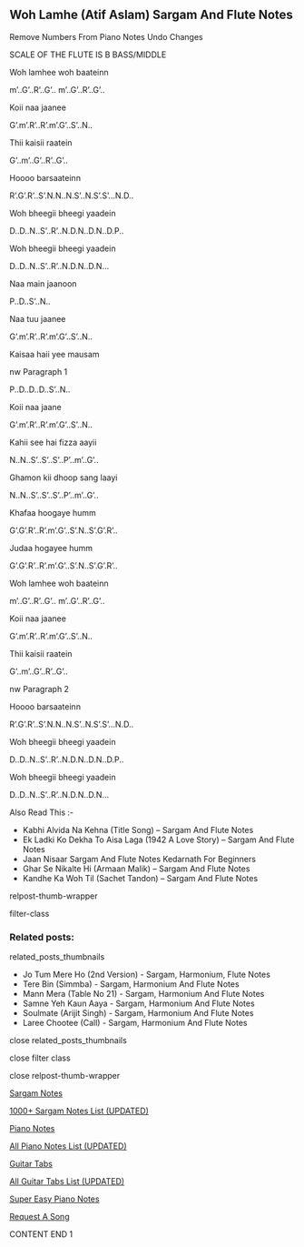 
## Woh Lamhe (Atif Aslam) Sargam And Flute Notes

Remove Numbers From Piano Notes
Undo Changes

SCALE OF THE FLUTE IS B BASS/MIDDLE

Woh lamhee woh baateinn

m’..G’..R’..G’.. m’..G’..R’..G’..

Koii naa jaanee

G’.m’.R’..R’.m’.G’..S’..N..

Thii kaisii raatein

G’..m’..G’..R’..G’..

Hoooo barsaateinn

R’.G’.R’..S’.N.N..N.S’..N.S’.S’…N.D..

Woh bheegii bheegi yaadein

D..D..N..S’..R’..N.D.N..D.N..D.P..

Woh bheegii bheegi yaadein

D..D..N..S’..R’..N.D.N..D.N…

Naa main jaanoon

P..D..S’..N..

Naa tuu jaanee

G’.m’.R’..R’.m’.G’..S’..N..

Kaisaa haii yee mausam

nw Paragraph 1

P..D..D..D..S’..N..

Koii naa jaane

G’.m’.R’..R’.m’.G’..S’..N..

Kahii see hai fizza aayii

N..N..S’..S’..S’..P’..m’..G’..

Ghamon kii dhoop sang laayi

N..N..S’..S’..S’..P’..m’..G’..

Khafaa hoogaye humm

G’.G’.R’..R’.m’.G’..S’.N..S’.G’.R’..

Judaa hogayee humm

G’.G’.R’..R’.m’.G’..S’.N..S’.G’.R’..

Woh lamhee woh baateinn

m’..G’..R’..G’.. m’..G’..R’..G’..

Koii naa jaanee

G’.m’.R’..R’.m’.G’..S’..N..

Thii kaisii raatein

G’..m’..G’..R’..G’..

nw Paragraph 2

Hoooo barsaateinn

R’.G’.R’..S’.N.N..N.S’..N.S’.S’…N.D..

Woh bheegii bheegi yaadein

D..D..N..S’..R’..N.D.N..D.N..D.P..

Woh bheegii bheegi yaadein

D..D..N..S’..R’..N.D.N..D.N…

Also Read This :-

* Kabhi Alvida Na Kehna (Title Song) – Sargam And Flute Notes
* Ek Ladki Ko Dekha To Aisa Laga (1942 A Love Story) – Sargam And Flute Notes
* Jaan Nisaar Sargam And Flute Notes Kedarnath For Beginners
* Ghar Se Nikalte Hi (Armaan Malik) – Sargam And Flute Notes
* Kandhe Ka Woh Til (Sachet Tandon) – Sargam And Flute Notes

relpost-thumb-wrapper

filter-class

### Related posts:

related_posts_thumbnails

* Jo Tum Mere Ho (2nd Version) - Sargam, Harmonium, Flute Notes
* Tere Bin (Simmba) - Sargam, Harmonium And Flute Notes
* Mann Mera (Table No 21) - Sargam, Harmonium And Flute Notes
* Samne Yeh Kaun Aaya - Sargam, Harmonium And Flute Notes
* Soulmate (Arijit Singh) - Sargam, Harmonium And Flute Notes
* Laree Chootee (Call) - Sargam, Harmonium And Flute Notes

close related_posts_thumbnails

close filter class

close relpost-thumb-wrapper

[Sargam Notes](https://www.notationsworld.com/sargam-notes.html)

[1000+ Sargam Notes List (UPDATED)](https://www.notationsworld.com/all-songs-list-sargam-notes.html)

[Piano Notes](https://www.notationsworld.com/piano-notes.html)

[All Piano Notes List (UPDATED)](https://www.notationsworld.com/all-songs-list-piano-notes.html)

[Guitar Tabs](https://www.notationsworld.com/guitar-tabs.html)

[All Guitar Tabs List (UPDATED)](https://www.notationsworld.com/all-songs-list-guitar-tabs.html)

[Super Easy Piano Notes](https://studywall.in/)

[Request A Song](https://www.notationsworld.com/request-a-song.html)

CONTENT END 1

